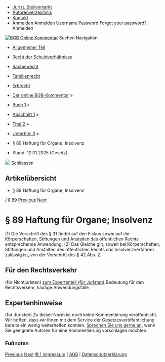  * [Jurist. Stellenmarkt](https://bgb.kommentar.de/Buch-1/Abschnitt-1/Titel-2/Untertitel-3/</job-board> "Jurist. Stellenmarkt")
  * [Autorenverzeichnis](https://bgb.kommentar.de/Buch-1/Abschnitt-1/Titel-2/Untertitel-3/</Autorenverzeichnis> "Autorenverzeichnis")
  * [Kontakt](https://bgb.kommentar.de/Buch-1/Abschnitt-1/Titel-2/Untertitel-3/</Kontakt>)
  * [Anmelden](https://bgb.kommentar.de/Buch-1/Abschnitt-1/Titel-2/Untertitel-3/<#login> "show login form") [Anmelden](https://bgb.kommentar.de/Buch-1/Abschnitt-1/Titel-2/Untertitel-3/<#> "hide login form") Username Password
[Forgot your password?](https://bgb.kommentar.de/Buch-1/Abschnitt-1/Titel-2/Untertitel-3/</user/forgotpassword>) Anmelden 


[![BGB Online Kommentar](https://bgb.kommentar.de/extension/bgb/design/bgb/images/logo.png)](https://bgb.kommentar.de/Buch-1/Abschnitt-1/Titel-2/Untertitel-3/</> "BGB Online Kommentar")
Suchen
Navigation
  * [Allgemeiner Teil](https://bgb.kommentar.de/Buch-1/Abschnitt-1/Titel-2/Untertitel-3/</Buch-1>)
  * [Recht der Schuldverhältnisse](https://bgb.kommentar.de/Buch-1/Abschnitt-1/Titel-2/Untertitel-3/</Buch-2>)
  * [Sachenrecht](https://bgb.kommentar.de/Buch-1/Abschnitt-1/Titel-2/Untertitel-3/</Buch-3>)
  * [Familienrecht](https://bgb.kommentar.de/Buch-1/Abschnitt-1/Titel-2/Untertitel-3/</Buch-4>)
  * [Erbrecht](https://bgb.kommentar.de/Buch-1/Abschnitt-1/Titel-2/Untertitel-3/</Buch-5>)


  * [Der online BGB-Kommentar](https://bgb.kommentar.de/Buch-1/Abschnitt-1/Titel-2/Untertitel-3/</>) »
  * [Buch 1](https://bgb.kommentar.de/Buch-1/Abschnitt-1/Titel-2/Untertitel-3/</Buch-1>) »
  * [Abschnitt 1](https://bgb.kommentar.de/Buch-1/Abschnitt-1/Titel-2/Untertitel-3/</Buch-1/Abschnitt-1>) »
  * [Titel 2](https://bgb.kommentar.de/Buch-1/Abschnitt-1/Titel-2/Untertitel-3/</Buch-1/Abschnitt-1/Titel-2>) »
  * [Untertitel 3](https://bgb.kommentar.de/Buch-1/Abschnitt-1/Titel-2/Untertitel-3/</Buch-1/Abschnitt-1/Titel-2/Untertitel-3>) »
  * § 89 Haftung für Organe; Insolvenz 
  * Stand: 12.01.2025 (Gesetz) 


![](https://vg01.met.vgwort.de/na/1c9909529ead4f509072c06d9081a7d5)
Schliessen 
## Artikelübersicht
  * § 89 Haftung für Organe; Insolvenz 


/ § 89 
[Previous](https://bgb.kommentar.de/Buch-1/Abschnitt-1/Titel-2/Untertitel-3/</Buch-1/Abschnitt-1/Titel-2/Untertitel-2/Kirchliche-Stiftungen> "§ 88 Kirchliche Stiftungen") [Next](https://bgb.kommentar.de/Buch-1/Abschnitt-1/Titel-2/Untertitel-3/</Buch-1/Abschnitt-2/Begriff-der-Sache> "§ 90 Begriff der Sache")
# § 89 Haftung für Organe; Insolvenz
(1) Die Vorschrift des § 31 findet auf den Fiskus sowie auf die Körperschaften, Stiftungen und Anstalten des öffentlichen Rechts entsprechende Anwendung.
(2) Das Gleiche gilt, soweit bei Körperschaften, Stiftungen und Anstalten des öffentlichen Rechts das Insolvenzverfahren zulässig ist, von der Vorschrift des § 42 Abs. 2.
## Für den Rechtsverkehr 
(für Nichtjuristen)
[zum Expertenteil (für Juristen)](https://bgb.kommentar.de/Buch-1/Abschnitt-1/Titel-2/Untertitel-3/<#expertenhinweise>)
Bedeutung für den Rechtsverkehr, häufige Anwendungsfälle
## Expertenhinweise
(für Juristen)
Zu dieser Norm ist noch keine Kommentierung veröffentlicht. Wir hoffen, dass wir Ihnen mit dem Service der Gesetzesveröffentlichung bereits ein wenig weiterhelfen konnten. [Sprechen Sie uns gerne an](https://bgb.kommentar.de/Buch-1/Abschnitt-1/Titel-2/Untertitel-3/</Kontakt>), wenn Sie geeignete Autoren für eine Kommentierung vorschlagen möchten. 
### Fußnoten
[Previous](https://bgb.kommentar.de/Buch-1/Abschnitt-1/Titel-2/Untertitel-3/</Buch-1/Abschnitt-1/Titel-2/Untertitel-2/Kirchliche-Stiftungen> "§ 88 Kirchliche Stiftungen") [Next](https://bgb.kommentar.de/Buch-1/Abschnitt-1/Titel-2/Untertitel-3/</Buch-1/Abschnitt-2/Begriff-der-Sache> "§ 90 Begriff der Sache")
[© | Impressum](https://bgb.kommentar.de/Buch-1/Abschnitt-1/Titel-2/Untertitel-3/</Kontakt>) | [AGB](https://bgb.kommentar.de/Buch-1/Abschnitt-1/Titel-2/Untertitel-3/</AGB>) | [Datenschutzerklärung](https://bgb.kommentar.de/Buch-1/Abschnitt-1/Titel-2/Untertitel-3/</Datenschutzerklaerung-fuer-Leser>)

